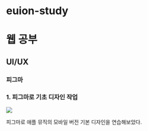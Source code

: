 # euion-study

<h1>웹 공부</h1>

<h2> UI/UX </h2>
<h3> 피그마 <h3>
<h3>1. 피그마로 기초 디자인 작업</h3>
<img src="img/rmFigmaFin.png">
<p> 피그마로 애플 뮤직의 모바일 버전 기본 디자인을 연습해보았다.</p>
<p></P>
